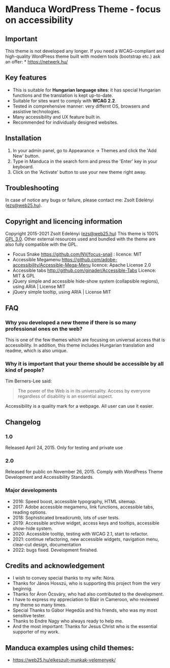 # Manduca WordPress Theme - focus on accessibility


## Important
This theme is not developed any longer. If you need a WCAG-compliant and high-quality WordPress theme built with modern tools (bootstrap etc.) ask an offer: * <https://netwerk.hu/>

## Key features
* This is suitable for **Hungarian language sites**: it has special Hungarian functions and the translation is kept up-to-date.
* Suitable for sites want to comply with **WCAG 2.2**.
* Tested in comprehensive manner: very differnt OS, browsers and assistive technologies.
* Many accessibility and UX feature built in.
* Recommended for individually designed websites.

## Installation
1. In your admin panel, go to Appearance -> Themes and click the 'Add New' button.
2. Type in Manduca in the search form and press the 'Enter' key in your keyboard.
3. Click on the 'Activate' button to use your new theme right away.

## Troubleshooting
In case of notice any bugs or failure, please contact me: Zsolt Edelényi (ezs@web25.hu).

## Copyright and licencing information
Copyright 2015-2021 Zsolt Edelényi (ezs@web25.hu)
This theme is 100% [GPL 3.0](https://www.gnu.org/licenses/gpl-3.0.en.html). Other external resources used and bundled with the theme are also fully compatible with the GPL.
* Focus Snake <https://github.com/NV/focus-snail> : licence: MIT 
* Accessible Megamenu <https://github.com/adobe-accessibility/Accessible-Mega-Menu>  licence: Apache License 2.0 
* Accessible tabs <http://github.com/ginader/Accessible-Tabs>  Licence: MIT & GPL
* jQuery simple and accessible hide-show system (collapsible regions), using ARIA | License MIT
* jQuery simple tooltip, using ARIA | License MIT

## FAQ
### Why you developed a new theme if there is so many professional ones on the web?
This is one of the few themes which are focusing on universal access that is accessibility. In addition, this theme includes Hungarian translation and readme, which is also unique. 
### Why it is important that your theme should be accessible by all kind of people? 
Tim Berners-Lee said:
> The power of the Web is in its universality. Access by everyone regardless of disability is an essential aspect.

Accessibility is a quality mark for a webpage. All user can use it easier.

## Changelog
 
### 1.0
 Released April 24, 2015.
 Only for testing and private use
 
### 2.0
 Released for public on November 26, 2015.
 Comply with WordPress Theme Development and Accessibility Standards.
 
 
### Major developments
 * 2016: Speed boost, accessible typography, HTML sitemap.
 * 2017: Adobe accessible megamenu, link functions, accessible tabs, reading options.
 * 2018: Sophisticated breadcrumb, lots of user tests.
 * 2019: Accessible archive widget, access keys and tooltips, accessible show-hide system.
 * 2020: Accessible tooltip, testing with WCAG 2.1, start to refactor.
 * 2021: continue refactoring, new accessible widgets, navigation menu, clear-cut design, documentation
 * 2022: bugs fixed. Development finished. 
 
 
## Credits and acknowledgement
* I wish to convey special thanks to my wife: Nóra.
* Thanks for János Hosszú, who is supporting this project from the very beginnig.
* Thanks for Áron Ócsváry, who had also contributed to the development. 
* I have to express my appreciation to Blair in Cameroon, who reviewed my theme so many times.
* Special Thanks to Gábor Hegedűs and his friends, who was my most sensitive tester.
* Thanks to Endre Nagy who always ready to help me. 
* And the most important: Thanks for Jesus Christ who is the essential supporter of my work. 

## Manduca examples using child themes:
* <https://web25.hu/elkeszult-munkak-velemenyek/>
